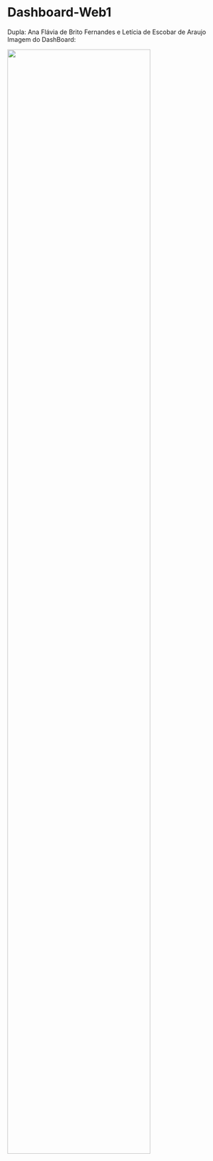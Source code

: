 # Dashboard-Web1
Dupla: Ana Flávia de Brito Fernandes e Letícia de Escobar de Araujo <br/>
Imagem do DashBoard:

<div align="left">
  <img src="https://user-images.githubusercontent.com/75284690/167413683-cd4b3443-1d2d-447f-b724-ca41b62490c0.jpeg" width="80%" />
</div>
